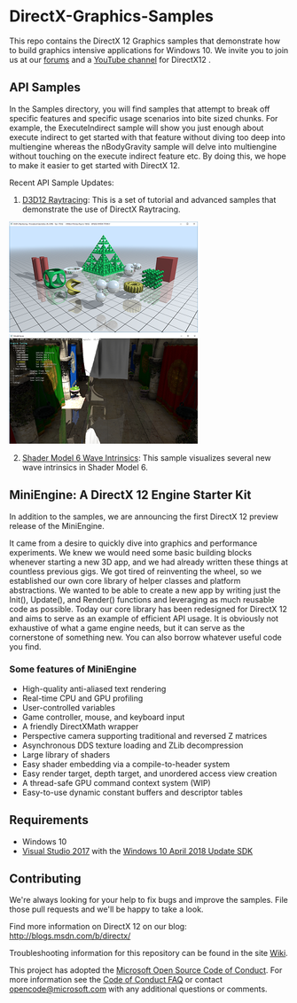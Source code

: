 
# DirectX-Graphics-Samples
This repo contains the DirectX 12 Graphics samples that demonstrate how to build graphics intensive applications for Windows 10. We invite you to join us at our [forums](http://www.directxtech.com/) and a [YouTube channel](https://www.youtube.com/MicrosoftDirectX12andGraphicsEducation) for DirectX12 .

## API Samples
In the Samples directory, you will find samples that attempt to break off specific features and specific usage scenarios into bite sized chunks. For example, the ExecuteIndirect sample will show you just enough about execute indirect to get started with that feature without diving too deep into multiengine whereas the nBodyGravity sample will delve into multiengine without touching on the execute indirect feature etc. By doing this, we hope to make it easier to get started with DirectX 12.

Recent API Sample Updates:
1. [D3D12 Raytracing](Samples/Desktop/D3D12Raytracing/readme.md): This is a set of tutorial and advanced samples that demonstrate the use of DirectX Raytracing.

![D3D12 Raytracing Procedural Geometry GUI](Samples/Desktop/D3D12Raytracing/src/D3D12RaytracingProceduralGeometry/Screenshot_small.png)
![D3D12 Raytracing Mini Engine](Samples/Desktop/D3D12Raytracing/src/D3D12RaytracingMiniEngineSample/Screenshot_small.png)

2. [Shader Model 6 Wave Intrinsics](Samples/Desktop/D3D12SM6WaveIntrinsics/readme.md): This sample visualizes several new wave intrinsics in Shader Model 6.

## MiniEngine: A DirectX 12 Engine Starter Kit
In addition to the samples, we are announcing the first DirectX 12 preview release of the MiniEngine.

It came from a desire to quickly dive into graphics and performance experiments.  We knew we would need some basic building blocks whenever starting a new 3D app, and we had already written these things at countless previous gigs.  We got tired of reinventing the wheel, so we established our own core library of helper classes and platform abstractions.  We wanted to be able to create a new app by writing just the Init(), Update(), and Render() functions and leveraging as much reusable code as possible.  Today our core library has been redesigned for DirectX 12 and aims to serve as an example of efficient API usage.  It is obviously not exhaustive of what a game engine needs, but it can serve as the cornerstone of something new.  You can also borrow whatever useful code you find.

### Some features of MiniEngine
* High-quality anti-aliased text rendering
* Real-time CPU and GPU profiling
* User-controlled variables
* Game controller, mouse, and keyboard input
* A friendly DirectXMath wrapper
* Perspective camera supporting traditional and reversed Z matrices
* Asynchronous DDS texture loading and ZLib decompression
* Large library of shaders
* Easy shader embedding via a compile-to-header system
* Easy render target, depth target, and unordered access view creation
* A thread-safe GPU command context system (WIP)
* Easy-to-use dynamic constant buffers and descriptor tables

## Requirements
* Windows 10
* [Visual Studio 2017](https://www.visualstudio.com/) with the [Windows 10 April 2018 Update SDK](https://developer.microsoft.com/en-US/windows/downloads/windows-10-sdk)

## Contributing
We're always looking for your help to fix bugs and improve the samples.  File those pull requests and we'll be happy to take a look.

Find more information on DirectX 12 on our blog: http://blogs.msdn.com/b/directx/

Troubleshooting information for this repository can be found in the site [Wiki](https://github.com/Microsoft/DirectX-Graphics-Samples/wiki).

This project has adopted the [Microsoft Open Source Code of Conduct](https://opensource.microsoft.com/codeofconduct/). For more information see the [Code of Conduct FAQ](https://opensource.microsoft.com/codeofconduct/faq/) or contact [opencode@microsoft.com](mailto:opencode@microsoft.com) with any additional questions or comments.
